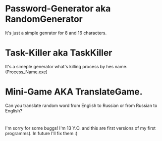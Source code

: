 # Password-Generator aka RandomGenerator
It's just a simple genrator for 8 and 16 characters.
# Task-Killer aka TaskKiller
It's a simeple generator what's killing process by hes name.(Process_Name.exe)
# Mini-Game AKA TranslateGame.
Can you translate random word from English to Russian or from Russian to English?
#   
I'm sorry for some buggs! I'm 13 Y.O. and this are first versions of my first programms(.
In future I'll fix them :)
